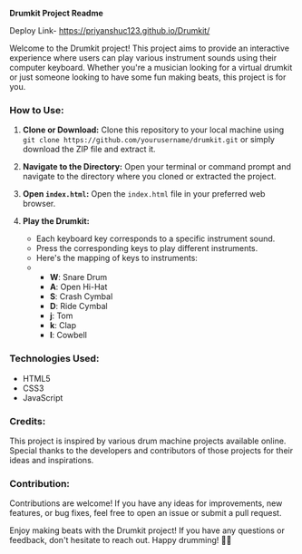 **Drumkit Project Readme**

Deploy Link- https://priyanshuc123.github.io/Drumkit/

Welcome to the Drumkit project! This project aims to provide an interactive experience where users can play various instrument sounds using their computer keyboard. Whether you're a musician looking for a virtual drumkit or just someone looking to have some fun making beats, this project is for you.

### How to Use:

1. **Clone or Download:**
   Clone this repository to your local machine using `git clone https://github.com/yourusername/drumkit.git` or simply download the ZIP file and extract it.

2. **Navigate to the Directory:**
   Open your terminal or command prompt and navigate to the directory where you cloned or extracted the project.

3. **Open `index.html`:**
   Open the `index.html` file in your preferred web browser.

4. **Play the Drumkit:**
   - Each keyboard key corresponds to a specific instrument sound.
   - Press the corresponding keys to play different instruments.
   - Here's the mapping of keys to instruments:
   - 
     - **W**: Snare Drum
     - **A**: Open Hi-Hat
     - **S**: Crash Cymbal
     - **D**: Ride Cymbal
     - **j**: Tom
     - **k**: Clap
     - **l**: Cowbell

### Technologies Used:
- HTML5
- CSS3
- JavaScript

### Credits:
This project is inspired by various drum machine projects available online. Special thanks to the developers and contributors of those projects for their ideas and inspirations.

### Contribution:
Contributions are welcome! If you have any ideas for improvements, new features, or bug fixes, feel free to open an issue or submit a pull request.

Enjoy making beats with the Drumkit project! If you have any questions or feedback, don't hesitate to reach out. Happy drumming! 🥁🎶
